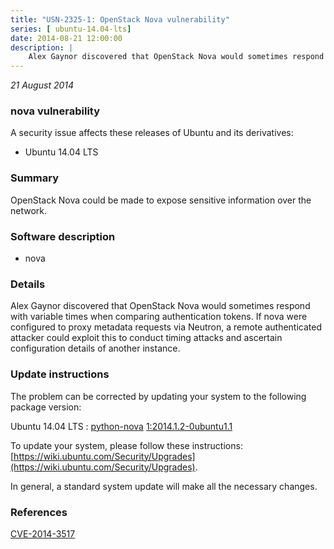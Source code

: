 ```yaml
---
title: "USN-2325-1: OpenStack Nova vulnerability"
series: [ ubuntu-14.04-lts]
date: 2014-08-21 12:00:00
description: |
    Alex Gaynor discovered that OpenStack Nova would sometimes respond with variable times when comparing authentication tokens. If nova were configured to proxy metadata requests via Neutron, a remote authenticated attacker could exploit this to conduct timing attacks and ascertain configuration details of another instance. 
--- 
```

 
 

*21 August 2014*

### nova vulnerability

A security issue affects these releases of Ubuntu and its derivatives:

* Ubuntu 14.04 LTS

### Summary

OpenStack Nova could be made to expose sensitive information over the network.

### Software description

* nova 

### Details

Alex Gaynor discovered that OpenStack Nova would sometimes respond with variable times when comparing authentication tokens. If nova were configured to proxy metadata requests via Neutron, a remote authenticated attacker could exploit this to conduct timing attacks and ascertain configuration details of another instance. 

### Update instructions

The problem can be corrected by updating your system to the following package version:

Ubuntu 14.04 LTS
 : [python-nova](https://launchpad.net/ubuntu/+source/nova) <span> [1:2014.1.2-0ubuntu1.1](https://launchpad.net/ubuntu/+source/nova/1:2014.1.2-0ubuntu1.1) </span> 

To update your system, please follow these instructions: [https://wiki.ubuntu.com/Security/Upgrades](https://wiki.ubuntu.com/Security/Upgrades).

In general, a standard system update will make all the necessary changes. 

### References

 
 [CVE-2014-3517](http://people.ubuntu.com/~ubuntu-security/cve/CVE-2014-3517)
 

